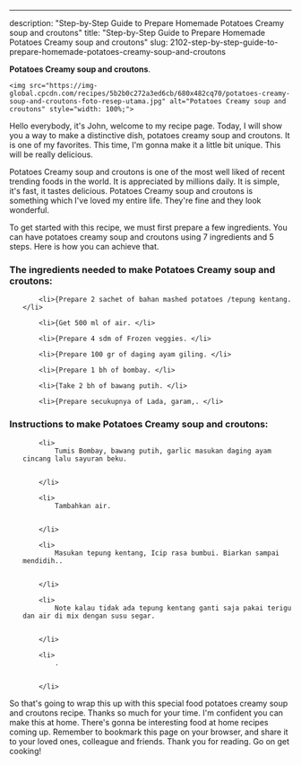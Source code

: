 ---
description: "Step-by-Step Guide to Prepare Homemade Potatoes Creamy soup and croutons"
title: "Step-by-Step Guide to Prepare Homemade Potatoes Creamy soup and croutons"
slug: 2102-step-by-step-guide-to-prepare-homemade-potatoes-creamy-soup-and-croutons

<p>
	<strong>Potatoes Creamy soup and croutons</strong>. 
	
</p>
<p>
	
	<img src="https://img-global.cpcdn.com/recipes/5b2b0c272a3ed6cb/680x482cq70/potatoes-creamy-soup-and-croutons-foto-resep-utama.jpg" alt="Potatoes Creamy soup and croutons" style="width: 100%;">
	
	
</p>
<p>
	Hello everybody, it's John, welcome to my recipe page. Today, I will show you a way to make a distinctive dish, potatoes creamy soup and croutons. It is one of my favorites. This time, I'm gonna make it a little bit unique. This will be really delicious.
</p>
	
<p>
	Potatoes Creamy soup and croutons is one of the most well liked of recent trending foods in the world. It is appreciated by millions daily. It is simple, it's fast, it tastes delicious. Potatoes Creamy soup and croutons is something which I've loved my entire life. They're fine and they look wonderful.
</p>
<p>
	
</p>

<p>
To get started with this recipe, we must first prepare a few ingredients. You can have potatoes creamy soup and croutons using 7 ingredients and 5 steps. Here is how you can achieve that.
</p>

<h3>The ingredients needed to make Potatoes Creamy soup and croutons:</h3>

<ol>
	
		<li>{Prepare 2 sachet of bahan mashed potatoes /tepung kentang. </li>
	
		<li>{Get 500 ml of air. </li>
	
		<li>{Prepare 4 sdm of Frozen veggies. </li>
	
		<li>{Prepare 100 gr of daging ayam giling. </li>
	
		<li>{Prepare 1 bh of bombay. </li>
	
		<li>{Take 2 bh of bawang putih. </li>
	
		<li>{Prepare secukupnya of Lada, garam,. </li>
	
</ol>
<p>
	
</p>

<h3>Instructions to make Potatoes Creamy soup and croutons:</h3>

<ol>
	
		<li>
			Tumis Bombay, bawang putih, garlic masukan daging ayam cincang lalu sayuran beku.
			
			
		</li>
	
		<li>
			Tambahkan air.
			
			
		</li>
	
		<li>
			Masukan tepung kentang, Icip rasa bumbui. Biarkan sampai mendidih..
			
			
		</li>
	
		<li>
			Note kalau tidak ada tepung kentang ganti saja pakai terigu dan air di mix dengan susu segar.
			
			
		</li>
	
		<li>
			.
			
			
		</li>
	
</ol>

<p>
	
</p>

<p>
	So that's going to wrap this up with this special food potatoes creamy soup and croutons recipe. Thanks so much for your time. I'm confident you can make this at home. There's gonna be interesting food at home recipes coming up. Remember to bookmark this page on your browser, and share it to your loved ones, colleague and friends. Thank you for reading. Go on get cooking!
</p>
